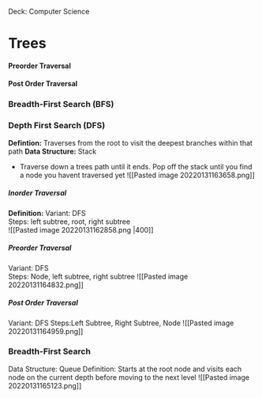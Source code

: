 Deck: Computer Science
# Trees

#### Preorder Traversal


#### Post Order Traversal

### Breadth-First Search (BFS)

### Depth First Search (DFS)
**Defintion:** Traverses from the root to visit the deepest branches within that path
**Data Structure:** Stack
-  Traverse down a trees path until it ends. Pop off the stack until you find a node you havent traversed yet
![[Pasted image 20220131163658.png]]

##### Inorder Traversal
**Definition:** 
Variant: DFS  
Steps: left subtree, root, right subtree  
![[Pasted image 20220131162858.png |400]]

##### Preorder Traversal
Variant: DFS  
Steps: Node, left subtree, right subtree
![[Pasted image 20220131164832.png]]

##### Post Order Traversal
Variant: DFS
Steps:Left Subtree, Right Subtree, Node
![[Pasted image 20220131164959.png]]

### Breadth-First Search
Data Structure: Queue
Definition: Starts at the root node and visits each node on the current depth before moving to the next level
![[Pasted image 20220131165123.png]]